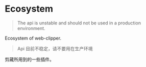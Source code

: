 # Ecosystem

> The api is unstable and should not be used in a production environment.

Ecosystem of web-clipper.

> Api 目前不稳定，请不要用在生产环境

剪藏所用到的一些插件。
